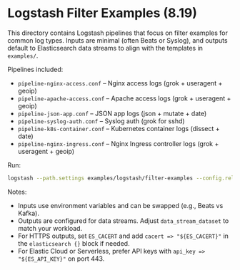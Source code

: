 # Logstash Filter Examples (8.19)

This directory contains Logstash pipelines that focus on filter examples for common log types. Inputs are minimal (often Beats or Syslog), and outputs default to Elasticsearch data streams to align with the templates in `examples/`.

Pipelines included:
- `pipeline-nginx-access.conf` – Nginx access logs (grok + useragent + geoip)
- `pipeline-apache-access.conf` – Apache access logs (grok + useragent + geoip)
- `pipeline-json-app.conf` – JSON app logs (json + mutate + date)
- `pipeline-syslog-auth.conf` – Syslog auth (grok for sshd)
- `pipeline-k8s-container.conf` – Kubernetes container logs (dissect + date)
- `pipeline-nginx-ingress.conf` – Nginx Ingress controller logs (grok + useragent + geoip)

Run:
```bash
logstash --path.settings examples/logstash/filter-examples --config.reload.automatic
```

Notes:
- Inputs use environment variables and can be swapped (e.g., Beats vs Kafka).
- Outputs are configured for data streams. Adjust `data_stream_dataset` to match your workload.
- For HTTPS outputs, set `ES_CACERT` and add `cacert => "${ES_CACERT}"` in the `elasticsearch {}` block if needed.
- For Elastic Cloud or Serverless, prefer API keys with `api_key => "${ES_API_KEY}"` on port 443.
